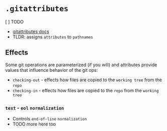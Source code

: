 # `.gitattributes`

[ ] TODO

- [gitattributes docs](https://www.git-scm.com/docs/gitattributes)
- TLDR: assigns `attributes` to `pathnames`

## Effects

Some git operations are parameterized (if you will) and attributes provide values that influence behavior of the git ops:
- `checking-out` - effects how files are copied to the `working tree` from the `repo`
- `checking-in` - effects how files are copied to the `repo` from the `working tree`

### `text` - `eol` `normalization`

- Controls `end-of-line` `normalization`
- TODO more here too
